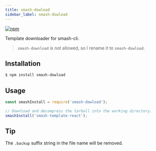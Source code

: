 ```yaml
---
title: smash-dowload
sidebar_label: smash-dowload
---
```


<a class="link-npm-version" href="https://www.npmjs.com/package/smash-dowload" target="_blank" title="npm">
    <img src="https://img.shields.io/npm/v/smash-dowload" alt="npm"/>
</a>

Template downloader for smash-cli.

> `smash-download` is not allowed, so I rename it to `smash-dowload`.

## Installation

```bash
$ npm install smash-dowload
```

## Usage

```javascript
const smashInstall = require('smash-dowload');

// Download and decompress the tarball into the working directory.
smashInstall('smash-template-react');
```

## Tip

The `.backup` suffix string in the file name will be removed.

